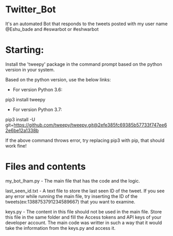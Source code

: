 # Twitter_Bot
It's an automated Bot that responds to the tweets posted with my user name @Eshu_bade and #eswarbot or #eshwarbot

# Starting:

Install the 'tweepy' package in the command prompt based on the python version in your system.

Based on the python version, use the below links:

- For version Python 3.6:

pip3 install tweepy

- For version Python 3.7:

pip3 install -U git+https://github.com/tweepy/tweepy.git@2efe385fc69385b57733f747ee62e6be12a1338b

If the above command throws error, try replacing pip3 with pip, that should work fine!


# Files and contents

my_bot_Iham.py - The main file that has the code and the logic.

last_seen_id.txt - A text file to store the last seen ID of the tweet. If you see any error while running the main file, try inserting the ID of the tweets(ex:1388753791234589667) that you want to examine.

keys.py - The content in this file should not be used in the main file. Store this file in the same folder and fill the Access tokens and API keys of your developer account. The main code was writter in such a way that it would take the information from the keys.py and access it.
